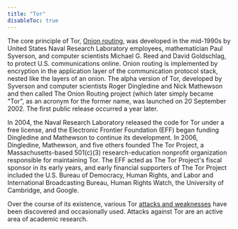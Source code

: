 ```yaml
---
title: "Tor"
disableToc: true
---
```


The core principle of Tor, [Onion routing](https://en.wikipedia.org/wiki/Onion_routing "Onion routing"), was developed in the mid-1990s by United States Naval Research Laboratory employees, mathematician Paul Syverson, and computer scientists Michael G. Reed and David Goldschlag, to protect U.S. communications online. Onion routing is implemented by encryption in the application layer of the communication protocol stack, nested like the layers of an onion. The alpha version of Tor, developed by Syverson and computer scientists Roger Dingledine and Nick Mathewson and then called The Onion Routing project (which later simply became "Tor", as an acronym for the former name, was launched on 20 September 2002. The first public release occurred a year later.

In 2004, the Naval Research Laboratory released the code for Tor under a free license, and the Electronic Frontier Foundation (EFF) began funding Dingledine and Mathewson to continue its development. In 2006, Dingledine, Mathewson, and five others founded The Tor Project, a Massachusetts-based 501(c)(3) research-education nonprofit organization responsible for maintaining Tor. The EFF acted as The Tor Project's fiscal sponsor in its early years, and early financial supporters of The Tor Project included the U.S. Bureau of Democracy, Human Rights, and Labor and International Broadcasting Bureau, Human Rights Watch, the University of Cambridge, and Google.

Over the course of its existence, various Tor [attacks and weaknesses](https://en.wikipedia.org/wiki/Tor_(network)#Weaknesses) have been discovered and occasionally used. Attacks against Tor are an active area of academic research.